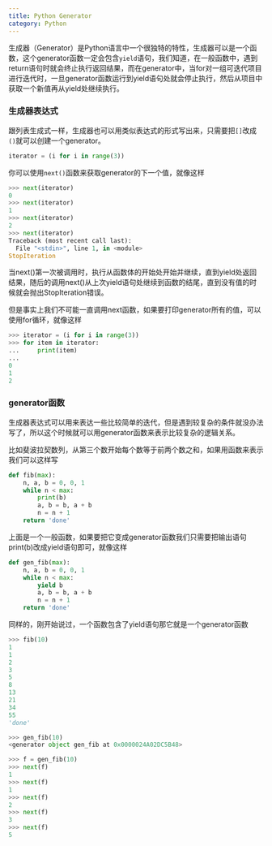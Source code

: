 ```yaml
---
title: Python Generator
category: Python
---
```


生成器（Generator）是Python语言中一个很独特的特性，生成器可以是一个函数，这个generator函数一定会包含`yield`语句，我们知道，在一般函数中，遇到return语句时就会终止执行返回结果，而在generator中，当for对一组可迭代项目进行迭代时，一旦generator函数运行到yield语句处就会停止执行，然后从项目中获取一个新值再从yield处继续执行。

### 生成器表达式

跟列表生成式一样，生成器也可以用类似表达式的形式写出来，只需要把`[]`改成`()`就可以创建一个generator。

```py
iterator = (i for i in range(3))
```

你可以使用`next()`函数来获取generator的下一个值，就像这样

```py
>>> next(iterator)
0
>>> next(iterator)
1
>>> next(iterator)
2
>>> next(iterator)
Traceback (most recent call last):
  File "<stdin>", line 1, in <module>
StopIteration
```

当next()第一次被调用时，执行从函数体的开始处开始并继续，直到yield处返回结果，随后的调用next()从上次yield语句处继续到函数的结尾，直到没有值的时候就会抛出StopIteration错误。

但是事实上我们不可能一直调用next函数，如果要打印generator所有的值，可以使用for循环，就像这样

```py
>>> iterator = (i for i in range(3))
>>> for item in iterator:
...     print(item)
...
0
1
2
```

### generator函数

生成器表达式可以用来表达一些比较简单的迭代，但是遇到较复杂的条件就没办法写了，所以这个时候就可以用generator函数来表示比较复杂的逻辑关系。

比如斐波拉契数列，从第三个数开始每个数等于前两个数之和，如果用函数来表示我们可以这样写

```py
def fib(max):
    n, a, b = 0, 0, 1
    while n < max:
        print(b)
        a, b = b, a + b
        n = n + 1
    return 'done'
```

上面是一个一般函数，如果要把它变成generator函数我们只需要把输出语句print(b)改成yield语句即可，就像这样

```py
def gen_fib(max):
    n, a, b = 0, 0, 1
    while n < max:
        yield b
        a, b = b, a + b
        n = n + 1
    return 'done'
```

同样的，刚开始说过，一个函数包含了yield语句那它就是一个generator函数

```py
>>> fib(10)
1
1
2
3
5
8
13
21
34
55
'done'

>>> gen_fib(10)
<generator object gen_fib at 0x0000024A02DC5B48>

>>> f = gen_fib(10)
>>> next(f)
1
>>> next(f)
1
>>> next(f)
2
>>> next(f)
3
>>> next(f)
5
```